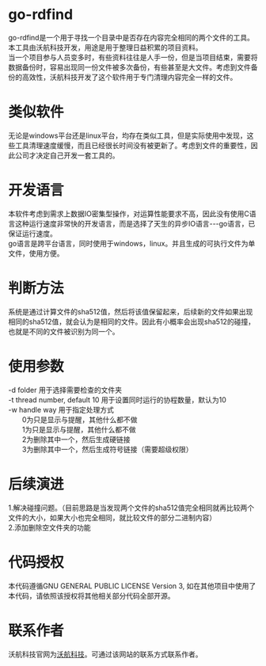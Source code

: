 # go-rdfind
go-rdfind是一个用于寻找一个目录中是否存在内容完全相同的两个文件的工具。  
本工具由沃航科技开发，用途是用于整理日益积累的项目资料。  
当一个项目参与人员变多时，有些资料往往是人手一份，但是当项目结束，需要将数据备份时，容易出现同一份文件被多次备份，有些甚至是大文件。考虑到文件备份的高效性，沃航科技开发了这个软件用于专门清理内容完全一样的文件。  

# 类似软件
无论是windows平台还是linux平台，均存在类似工具，但是实际使用中发现，这些工具清理速度缓慢，而且已经很长时间没有被更新了。考虑到文件的重要性，因此公司才决定自己开发一套工具的。  

# 开发语言
本软件考虑到需求上数据IO密集型操作，对运算性能要求不高，因此没有使用C语言这种运行速度非常快的开发语言，而是选择了天生的异步IO语言---go语言，已保证运行速度。  
go语言是跨平台语言，同时使用于windows，linux。并且生成的可执行文件为单文件，使用方便。  

# 判断方法
系统是通过计算文件的sha512值，然后将该值保留起来，后续新的文件如果出现相同的sha512值，就会认为是相同的文件。因此有小概率会出现sha512的碰撞，也就是不同的文件被识别为同一个。  

# 使用参数
-d folder 用于选择需要检查的文件夹  
-t thread number, default 10 用于设置同时运行的协程数量，默认为10  
-w handle way 用于指定处理方式  
&emsp;&emsp;0为只是显示与提醒，其他什么都不做  
&emsp;&emsp;1为只是显示与提醒，其他什么都不做  
&emsp;&emsp;2为删除其中一个，然后生成硬链接  
&emsp;&emsp;3为删除其中一个，然后生成符号链接（需要超级权限）  

# 后续演进
1.解决碰撞问题。（目前思路是当发现两个文件的sha512值完全相同就再比较两个文件的大小，如果大小也完全相同，就比较文件的部分二进制内容）  
2.添加删除空文件夹的功能  

# 代码授权
本代码遵循GNU GENERAL PUBLIC LICENSE Version 3, 如在其他项目中使用了本代码，请依照该授权将其他相关部分代码全部开源。  

# 联系作者
沃航科技官网为[沃航科技](https://www.worldflying.cn/)。可通过该网站的联系方式联系作者。  
